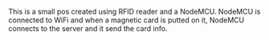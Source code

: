This is a small pos created using RFID reader and a NodeMCU.
NodeMCU is connected to WiFi and when a magnetic card is putted on it, NodeMCU connects to the server and it send the card info.
